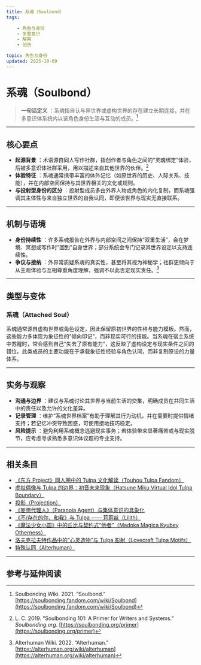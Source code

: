 ```yaml
---
title: 系魂（Soulbond）
tags:

    - 角色与身份
    - 多重意识
    - 解离
    - 创伤

topic: 角色与身份
updated: 2025-10-09
---
```


# 系魂（Soulbond）

>  **一句话定义** ：系魂指自认与异世界或虚构世界的存在建立长期连接，并在多意识体系统内以该角色身份生活与互动的成员。[^soulbondwiki]

---

## 核心要点

-  **起源背景** ：术语源自同人写作社群，指创作者与角色之间的“灵魂绑定”体验，后被多意识体社群采用，用以描述来自其他世界的伙伴。[^soulbonding101]
-  **体验特征** ：系魂通常携带丰富的体外记忆（如原世界的历史、人际关系、技能），并在内部空间保持与其世界相关的文化或规则。
-  **与投射型身份的区分** ：投射型成员多由外界人物或角色的内化复制，而系魂强调其主体性与来自独立世界的自我认同，即便该世界与现实无直接联系。

---

## 机制与语境

-  **身份持续性** ：许多系魂报告在外界与内部空间之间保持“双重生活”，会在梦境、冥想或写作时“回到”自身世界；部分系统会专门记录其世界设定以支持连续性。
-  **争议与接纳** ：外界常质疑系魂的真实性，甚至将其视为神秘学；社群更倾向于从主观体验与互相尊重角度理解，强调不以此否定现实责任。[^alterhuman-wiki]

---

## 类型与变体

### 系魂（Attached Soul）

系魂通常源自虚构世界或角色设定，因此保留原初世界的性格与能力模板。然而，这些能力多体现为象征性的“倾向印记”，而非现实可行的技能。当系魂在宿主系统中苏醒时，常会感到自己“失去了原有能力”，这反映了虚构设定与现实条件之间的错位。此类成员的主要功能在于承载象征性经验与角色认同，而非复制原设的力量体系。

---

## 实务与观察

-  **沟通与边界** ：建议与系魂讨论其世界与当前生活的交集，明确成员在共同生活中的责任以及允许的文化差异。
-  **记录管理** ：维护“系魂世界档案”有助于理解其行为动机，并在需要时提供情绪支持；若记忆冲突导致困惑，可使用接地技巧稳定。
-  **风险提示** ：避免利用系魂概念逃避现实事务；若体验带来显著痛苦或与现实脱节，应考虑寻求熟悉多意识体议题的专业支持。

---

## 相关条目

- [《东方 Project》同人圈中的 Tulpa 文化解读（Touhou Tulpa Fandom）](Touhou-Tulpa-Fandom.md)
- [虚拟偶像与 Tulpa 的边界：初音未来现象（Hatsune Miku Virtual Idol Tulpa Boundary）](Hatsune-Miku-Virtual-Idol-Tulpa-Boundary.md)
- [投影（Projection）](Projection.md)
- [《妄想代理人》（Paranoia Agent）与集体意识的具象化](Paranoia-Agent-Collective-Consciousness.md)
- [《不/存在的你，和我》与 Tulpa —— 莉莉丝（Lilith）](Nonexistent-You-And-Me-Tulpa-Lilith.md)
- [《魔法少女小圆》中的丘比与契约式“他者”（Madoka Magica Kyubey Otherness）](Madoka-Magica-Kyubey-Otherness.md)
- [洛夫克拉夫特作品中的“心灵造物”与 Tulpa 影射（Lovecraft Tulpa Motifs）](Lovecraft-Tulpa-Motifs.md)
- [特殊认同（Alterhuman）](Alterhuman.md)

---

## 参考与延伸阅读

[^soulbondwiki]: Soulbonding Wiki. 2021. “Soulbond.” [https://soulbonding.fandom.com/wiki/Soulbond](https://soulbonding.fandom.com/wiki/Soulbond)
[^soulbonding101]: L. C. 2019. “Soulbonding 101: A Primer for Writers and Systems.” *Soulbonding.org*. [https://soulbonding.org/primer](https://soulbonding.org/primer)
[^alterhuman-wiki]: Alterhuman Wiki. 2022. “Alterhuman.” [https://alterhuman.org/wiki/alterhuman](https://alterhuman.org/wiki/alterhuman)
